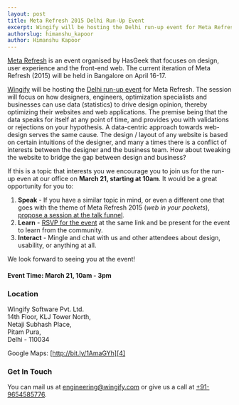 ```yaml
---
layout: post
title: Meta Refresh 2015 Delhi Run-Up Event
excerpt: Wingify will be hosting the Delhi run-up event for Meta Refresh.
authorslug: himanshu_kapoor
author: Himanshu Kapoor
---
```


[Meta Refresh][2] is an event organised by HasGeek that focuses on design, user experience and the front-end web. The current iteration of Meta Refresh (2015) will be held in Bangalore on April 16-17.

[Wingify][7] will be hosting the [Delhi run-up event][3] for Meta Refresh. The session will focus on how designers, engineers, optimization specialists and businesses can use data (statistics) to drive design opinion, thereby optimizing their websites and web applications. The premise being that the data speaks for itself at any point of time, and provides you with validations or rejections on your hypothesis. A data-centric approach towards web-design serves the same cause. The design / layout of any website is based on certain intuitions of the designer, and many a times there is a conflict of interests between the designer and the business team. How about tweaking the website to bridge the gap between design and business?

If this is a topic that interests you we encourage you to join us for the run-up even at our office on **March 21, starting at 10am**. It would be a great opportunity for you to:

1. **Speak** - If you have a similar topic in mind, or even a different one that goes with the theme of Meta Refresh 2015 (*web in your pockets*), [propose a session at the talk funnel][3].
2. **Learn** - [RSVP for the event][3] at the same link and be present for the event to learn from the community.
3. **Interact** - Mingle and chat with us and other attendees about design, usability, or anything at all.

We look forward to seeing you at the event!

#### Event Time: March 21, 10am - 3pm

### Location

Wingify Software Pvt. Ltd.<br>
14th Floor, KLJ Tower North,<br>
Netaji Subhash Place,<br>
Pitam Pura,<br>
Delhi - 110034

Google Maps: [http://bit.ly/1AmaGYh][4]

### Get In Touch

You can mail us at [engineering@wingify.com][5] or give us a call at [+91-9654585776][6].

  [1]: https://metarefresh.talkfunnel.com/2015/
  [2]: https://metarefresh.in/2015/
  [3]: https://metarefresh.talkfunnel.com/2015-delhi/
  [4]: http://bit.ly/1AmaGYh
  [5]: mailto:engineering@wingify.com
  [6]: tel:+91-9654585776
  [7]: http://wingify.com
